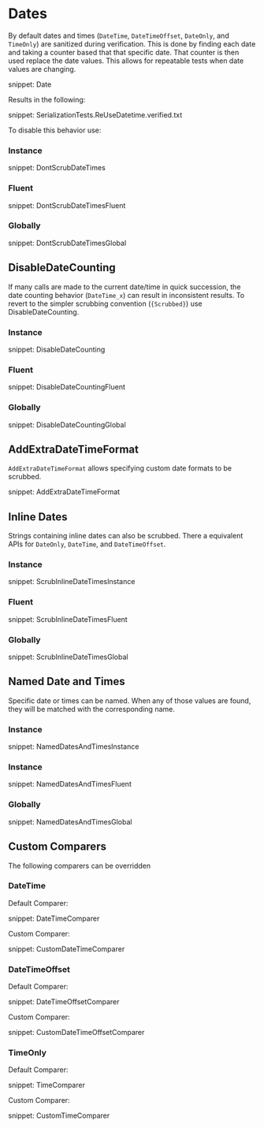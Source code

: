 # Dates

By default dates and times (`DateTime`, `DateTimeOffset`, `DateOnly`, and `TimeOnly`) are sanitized during verification. This is done by finding each date and taking a counter based that that specific date. That counter is then used replace the date values. This allows for repeatable tests when date values are changing.

snippet: Date

Results in the following:

snippet: SerializationTests.ReUseDatetime.verified.txt

To disable this behavior use:


### Instance

snippet: DontScrubDateTimes


### Fluent

snippet: DontScrubDateTimesFluent


### Globally

snippet: DontScrubDateTimesGlobal


## DisableDateCounting

If many calls are made to the current date/time in quick succession, the date counting behavior (`DateTime_x`) can result in inconsistent results. To revert to the simpler scrubbing convention (`{Scrubbed}`) use DisableDateCounting.


### Instance

snippet: DisableDateCounting


### Fluent

snippet: DisableDateCountingFluent


### Globally

snippet: DisableDateCountingGlobal


## AddExtraDateTimeFormat

`AddExtraDateTimeFormat` allows specifying custom date formats to be scrubbed.

snippet: AddExtraDateTimeFormat


## Inline Dates

Strings containing inline dates can also be scrubbed. There a equivalent APIs for `DateOnly`, `DateTime`, and `DateTimeOffset`.


### Instance

snippet: ScrubInlineDateTimesInstance


### Fluent

snippet: ScrubInlineDateTimesFluent


### Globally

snippet: ScrubInlineDateTimesGlobal


## Named Date and Times

Specific date or times can be named. When any of those values are found, they will be matched with the corresponding name.


### Instance

snippet: NamedDatesAndTimesInstance


### Instance

snippet: NamedDatesAndTimesFluent


### Globally

snippet: NamedDatesAndTimesGlobal


## Custom Comparers

The following comparers can be overridden


### DateTime

Default Comparer:

snippet: DateTimeComparer

Custom Comparer:

snippet: CustomDateTimeComparer


### DateTimeOffset

Default Comparer:

snippet: DateTimeOffsetComparer

Custom Comparer:

snippet: CustomDateTimeOffsetComparer


### TimeOnly

Default Comparer:

snippet: TimeComparer

Custom Comparer:

snippet: CustomTimeComparer